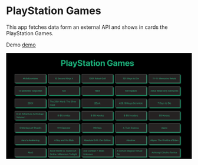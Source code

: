 # PlayStation Games

This app fetches data form an external API and shows in cards the PlayStation Games.

Demo [demo](https://main.d354mq1szazna9.amplifyapp.com)

[![screenshot](./src/assets/Screenshot%202023-05-27%20at%202.41.01%20PM.png)](https://main.d354mq1szazna9.amplifyapp.com)
